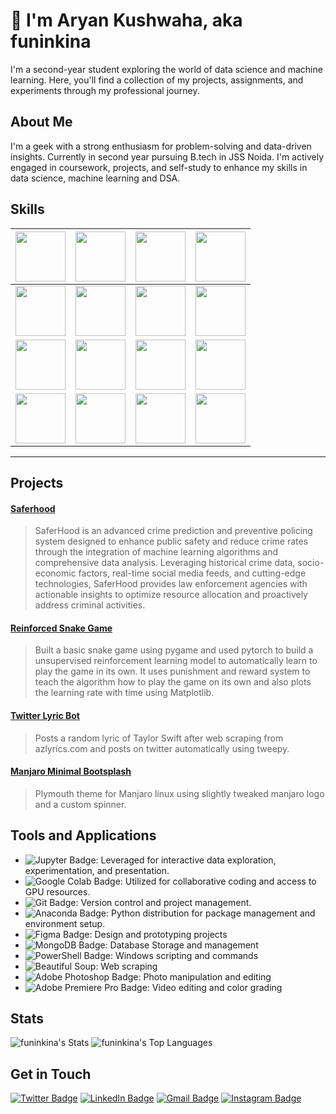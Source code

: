 # 👋 I'm Aryan Kushwaha, aka funinkina
I'm a second-year student exploring the world of data science and machine learning. Here, you'll find a collection of my projects, assignments, and experiments through my professional journey.

## About Me
I'm a geek with a strong enthusiasm for problem-solving and data-driven insights. Currently in second year pursuing B.tech in JSS Noida. I'm actively engaged in coursework, projects, and self-study to enhance my skills in data science, machine learning and DSA.

## Skills
| <img src='https://upload.wikimedia.org/wikipedia/commons/thumb/1/1f/Python_logo_01.svg/1200px-Python_logo_01.svg.png?20210503135843' width=80>  | <img src='https://upload.wikimedia.org/wikipedia/commons/thumb/2/20/Tensorflow-svgrepo-com.svg/640px-Tensorflow-svgrepo-com.svg.png' width=80>  | <img src='https://upload.wikimedia.org/wikipedia/commons/thumb/1/10/PyTorch_logo_icon.svg/640px-PyTorch_logo_icon.svg.png' width=80>  | <img src=https://upload.wikimedia.org/wikipedia/commons/thumb/0/05/Scikit_learn_logo_small.svg/640px-Scikit_learn_logo_small.svg.png width=80> |
| ------------ | ------------ | ------------ | ------------ |
|  <img src=https://styles.redditmedia.com/t5_7tpn6r/styles/communityIcon_vw08a423ptxa1.png width=80>  | <img src='https://upload.wikimedia.org/wikipedia/commons/thumb/1/19/C_Logo.png/640px-C_Logo.png' width=80> | <img src=https://upload.wikimedia.org/wikipedia/commons/thumb/d/d6/Linux_mascot_tux.png/640px-Linux_mascot_tux.png width=80>  |<img src=https://upload.wikimedia.org/wikipedia/commons/thumb/b/bb/Java-logo.png/640px-Java-logo.png width=80>|
|<img src=https://upload.wikimedia.org/wikipedia/commons/thumb/0/05/Go_Logo_Blue.svg/640px-Go_Logo_Blue.svg.png width=80>  |  <img src=https://upload.wikimedia.org/wikipedia/commons/thumb/d/da/GNOME_Terminal_icon_2019.svg/640px-GNOME_Terminal_icon_2019.svg.png width=80>  |  <img src=https://upload.wikimedia.org/wikipedia/commons/thumb/3/32/OpenCV_Logo_with_text_svg_version.svg/640px-OpenCV_Logo_with_text_svg_version.svg.png width=80> | <img src=https://logos-world.net/wp-content/uploads/2021/02/Google-Cloud-Emblem.png width=80> 
| <img src=https://upload.wikimedia.org/wikipedia/commons/thumb/d/dc/Mongodb-icon.svg/640px-Mongodb-icon.svg.png width=80> | <img src=http://pngimg.com/uploads/mysql/mysql_PNG22.png width=80> | <img src=https://upload.wikimedia.org/wikipedia/commons/thumb/3/3b/Javascript_Logo.png/640px-Javascript_Logo.png width=80> | <img src=https://upload.wikimedia.org/wikipedia/commons/thumb/3/33/Figma-logo.svg/640px-Figma-logo.svg.png width=80>

------------


## Projects
#### [Saferhood](https://github.com/funinkina/SaferHood "Saferhood")
> SaferHood is an advanced crime prediction and preventive policing system designed to enhance public safety and reduce crime rates through the integration of machine learning algorithms and comprehensive data analysis. Leveraging historical crime data, socio-economic factors, real-time social media feeds, and cutting-edge technologies, SaferHood provides law enforcement agencies with actionable insights to optimize resource allocation and proactively address criminal activities.

#### [Reinforced Snake Game](https://github.com/funinkina/Reinforced-Snake_Game "Reinforced Snake Game")
> Built a basic snake game using pygame and used pytorch to build a unsupervised reinforcement learning model to automatically learn to play the game in its own. It uses punishment and reward system to teach the algorithm how to play the game on its own and also plots the learning rate with time using Matplotlib.

#### [Twitter Lyric Bot](https://github.com/funinkina/Taylor-Swift-Twitter-Lyric-Bot "Twitter Lyric Bot")
>Posts a random lyric of Taylor Swift after web scraping from azlyrics.com and posts on twitter automatically using tweepy.

#### [Manjaro Minimal Bootsplash](https://github.com/funinkina/manjaro-minimal-bootsplash "Manjaro Minimal Bootsplash")
> Plymouth theme for Manjaro linux using slightly tweaked manjaro logo and a custom spinner.

## Tools and Applications
- ![Jupyter Badge](https://img.shields.io/badge/Jupyter-F37626?logo=jupyter&logoColor=fff&style=plastic): Leveraged for interactive data exploration, experimentation, and presentation.
- ![Google Colab Badge](https://img.shields.io/badge/Google%20Colab-F9AB00?logo=googlecolab&logoColor=fff&style=plastic): Utilized for collaborative coding and access to GPU resources.
- ![Git Badge](https://img.shields.io/badge/Git-F05032?logo=git&logoColor=fff&style=plastic): Version control and project management.
- ![Anaconda Badge](https://img.shields.io/badge/Anaconda-44A833?logo=anaconda&logoColor=fff&style=plastic): Python distribution for package management and environment setup.
- ![Figma Badge](https://img.shields.io/badge/Figma-F24E1E?logo=figma&logoColor=fff&style=plastic): Design and prototyping projects
- ![MongoDB Badge](https://img.shields.io/badge/MongoDB-47A248?logo=mongodb&logoColor=fff&style=plastic): Database Storage and management
- ![PowerShell Badge](https://img.shields.io/badge/PowerShell-5391FE?logo=powershell&logoColor=fff&style=plastic): Windows scripting and commands
- ![Beautiful Soup](https://img.shields.io/badge/-Beautiful%20Soup-59666C?style=plastic): Web scraping
- ![Adobe Photoshop Badge](https://img.shields.io/badge/Adobe%20Photoshop-31A8FF?logo=adobephotoshop&logoColor=fff&style=plastic): Photo manipulation and editing
- ![Adobe Premiere Pro Badge](https://img.shields.io/badge/Adobe%20Premiere%20Pro-99F?logo=adobepremierepro&logoColor=fff&style=plastic): Video editing and color grading

## Stats
![funinkina's Stats](https://github-readme-stats.vercel.app/api?username=funinkina&theme=blueberry&show_icons=true&hide_border=true&count_private=true) ![funinkina's Top Languages](https://github-readme-stats.vercel.app/api/top-langs/?username=funinkina&theme=blueberry&show_icons=true&hide_border=true&layout=compact)

## Get in Touch
[![Twitter Badge](https://img.shields.io/badge/Twitter-1D9BF0?logo=twitter&logoColor=fff&style=for-the-badge)](http://www.twitter.com/funinkina "![Twitter Badge](https://img.shields.io/badge/Twitter-1D9BF0?logo=twitter&logoColor=fff&style=for-the-badge)") [ ![LinkedIn Badge](https://img.shields.io/badge/LinkedIn-0A66C2?logo=linkedin&logoColor=fff&style=for-the-badge)](http://www.linkedin.com/in/funinkina " ![LinkedIn Badge](https://img.shields.io/badge/LinkedIn-0A66C2?logo=linkedin&logoColor=fff&style=for-the-badge)") [![Gmail Badge](https://img.shields.io/badge/Gmail-EA4335?logo=gmail&logoColor=fff&style=for-the-badge)](mailto:aryankushwaha3101@gmail.com "![Gmail Badge](https://img.shields.io/badge/Gmail-EA4335?logo=gmail&logoColor=fff&style=for-the-badge)") [![Instagram Badge](https://img.shields.io/badge/Instagram-E4405F?logo=instagram&logoColor=fff&style=for-the-badge)](https://www.instagram.com/funinkina)

